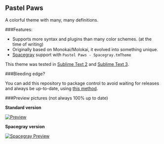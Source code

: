 ## Pastel Paws

A colorful theme with many, many definitions.

###Features:

* Supports more syntax and plugins than many color schemes. (at the time of writing)
* Originally based on Monokai/Molokai, it evolved into something unique.
* [Spacegray](https://github.com/kkga/spacegray) support with `Pastel Paws - Spacegray.tmTheme`

This theme was tested in [Sublime Text 2](http://www.sublimetext.com/2) and [Sublime Text 3](http://sublimetext.com/3).

###Bleeding edge?

You can add this repository to package control to avoid waiting for releases and always be up-to-date, using [this method](http://www.macdrifter.com/2012/08/install-sublime-packages-from-github.html).

###Preview pictures (not always 100% up to date)

**Standard version**

[![Preview][thumb]][full]

**Spacegray version**

[![Spacegray Preview][sgthumb]][sgfull]

[thumb]: https://raw.githubusercontent.com/Ociidii-Works/Pastel-Paws.tmTheme/master/preview/thumbnail.png
[full]: https://raw.githubusercontent.com/Ociidii-Works/Pastel-Paws.tmTheme/master/preview/full.png
[sgthumb]: https://raw.githubusercontent.com/Ociidii-Works/Pastel-Paws.tmTheme/master/preview/spacegray_thumbnail.png
[sgfull]: https://raw.githubusercontent.com/Ociidii-Works/Pastel-Paws.tmTheme/master/preview/spacegray_full.png
